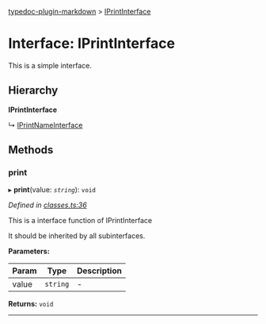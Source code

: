 [typedoc-plugin-markdown](../README.md) > [IPrintInterface](../interfaces/iprintinterface.md)

# Interface: IPrintInterface

This is a simple interface.

## Hierarchy

**IPrintInterface**

↳  [IPrintNameInterface](iprintnameinterface.md)

## Methods

###  print

▸ **print**(value: *`string`*): `void`

*Defined in [classes.ts:36](https://bitbucket.org/owner/repository_name/src/master/src/classes.ts?fileviewer&amp;#x3D;file-view-default#classes.ts-36)*

This is a interface function of IPrintInterface

It should be inherited by all subinterfaces.

**Parameters:**

| Param | Type | Description |
| ------ | ------ | ------ |
| value | `string`   |  - |

**Returns:** `void`

___

